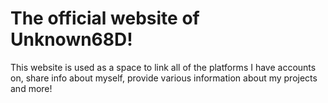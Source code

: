 # The official website of Unknown68D!

This website is used as a space to link all of the platforms I have accounts on, share info about myself, provide various information about my projects and more!
